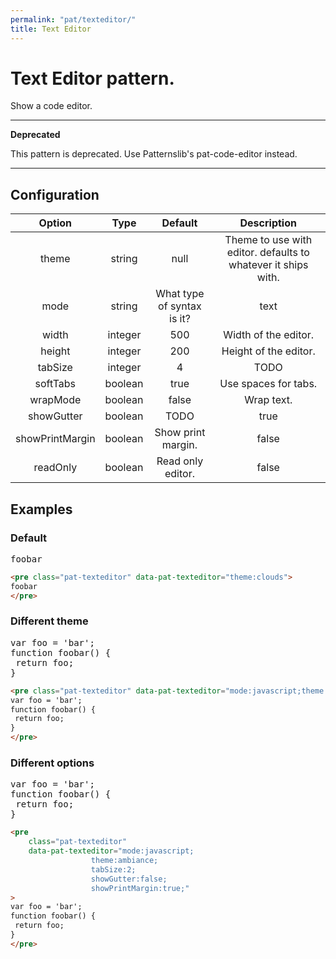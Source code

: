 ```yaml
---
permalink: "pat/texteditor/"
title: Text Editor
---
```


# Text Editor pattern.

Show a code editor.

---
**Deprecated**

This pattern is deprecated. Use Patternslib's pat-code-editor instead.

---

## Configuration

|     Option      |  Type   |          Default           |                          Description                          |
| :-------------: | :-----: | :------------------------: | :-----------------------------------------------------------: |
|      theme      | string  |            null            | Theme to use with editor. defaults to whatever it ships with. |
|      mode       | string  | What type of syntax is it? |                             text                              |
|      width      | integer |            500             |                     Width of the editor.                      |
|     height      | integer |            200             |                     Height of the editor.                     |
|     tabSize     | integer |             4              |                             TODO                              |
|    softTabs     | boolean |            true            |                     Use spaces for tabs.                      |
|    wrapMode     | boolean |           false            |                          Wrap text.                           |
|   showGutter    | boolean |            TODO            |                             true                              |
| showPrintMargin | boolean |     Show print margin.     |                             false                             |
|    readOnly     | boolean |     Read only editor.      |                             false                             |

## Examples

### Default

<pre class="pat-texteditor" data-pat-texteditor="theme:clouds">
foobar
</pre>

```html
<pre class="pat-texteditor" data-pat-texteditor="theme:clouds">
foobar
</pre>
```

### Different theme

<pre class="pat-texteditor" data-pat-texteditor="mode:javascript;theme:dawn;">
var foo = 'bar';
function foobar() {
 return foo;
}
</pre>

```html
<pre class="pat-texteditor" data-pat-texteditor="mode:javascript;theme:dawn;">
var foo = 'bar';
function foobar() {
 return foo;
}
</pre>
```

### Different options

<pre class="pat-texteditor"
    data-pat-texteditor="mode:javascript;
                  theme:ambiance;
                  tabSize:2;
                  showGutter:false;
                  showPrintMargin:true;">
var foo = 'bar';
function foobar() {
 return foo;
}
</pre>

```html
<pre
    class="pat-texteditor"
    data-pat-texteditor="mode:javascript;
                  theme:ambiance;
                  tabSize:2;
                  showGutter:false;
                  showPrintMargin:true;"
>
var foo = 'bar';
function foobar() {
 return foo;
}
</pre>
```
